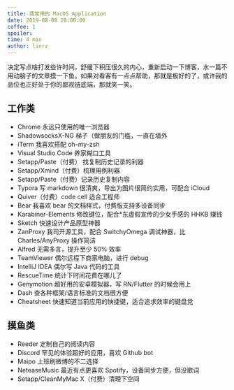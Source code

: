 ```yaml
---
title: 我常用的 MacOS Application
date: 2019-08-08 20:00:00
coffee: 1
spoiler: 
time: 4 min
author: linrz
---
```


决定写点啥打发些许时间，舒缓下积压很久的内心，重新启动一下博客，水一篇不用动脑子的文章摸一下鱼。如果对看客有一点点帮助，那就是极好的了，或许我的品位也正好处于你的鄙视链底端，那就笑一笑。

## 工作类
- Chrome 永远只使用的唯一浏览器
- ShadowsocksX-NG 梯子（做朋友的门槛，一直在墙外
- iTerm 我喜欢搭配 oh-my-zsh
- Visual Studio Code 养家糊口工具
- Setapp/Paste（付费） 找复制历史记录的利器
- Setapp/Xmind（付费）梳理用例利器
- Setapp/Paste（付费）记录历史复制内容
- Typora 写 markdown 很清爽，导出为图片很简约实用，可配合 iCloud
- Quiver（付费）code cell 适合工程师
- Bear 我喜欢 bear 的文档样式，付费版支持多设备同步
- Karabiner-Elements 修改键位，配合*东虚假宣传的少女手感的 HHKB 赚钱
- Sketch 快速设计产品原型神器
- ZanProxy 我司开源工具，配合 SwitchyOmega 调试神器，比 Charles/AnyProxy 操作简洁
- Alfred 无需多言，提升至少 50% 效率
- TeamViewer 偶尔远程下商家电脑，进行 debug
- IntelliJ IDEA 偶尔写 Java 代码的工具
- RescueTime 统计下时间花费在哪儿了
- Genymotion 超好用的安卓模拟器，写 RN/Flutter 的时候会用上
- Dash 查各种框架/语言标准的文档很方便
- Cheatsheet 快速知道当前应用的快捷键，适合追求效率的键盘党

## 摸鱼类
- Reeder 定制自己的阅读内容
- Discord 罕见的体验超好的应用，喜欢 Github bot
- Maipo 上班刷微博的不二选择
- NeteaseMusic 最近有点更喜欢 Spotify，设备同步方便，但没歌词
- Setapp/CleanMyMac X（付费）清理下空间